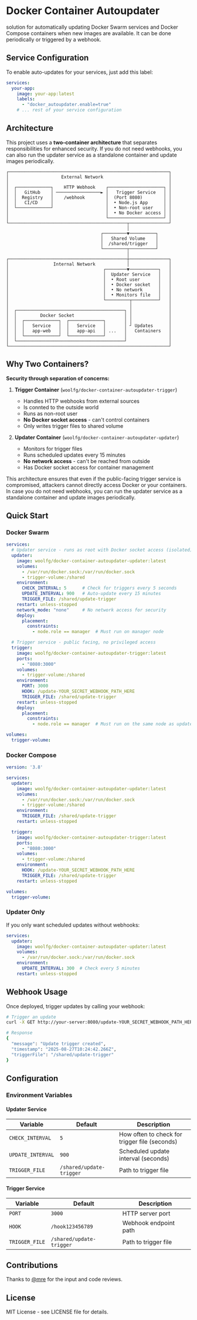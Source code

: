 # Docker Container Autoupdater

solution for automatically updating Docker Swarm services and Docker Compose containers when new images are available. It can be done periodically or triggered by a webhook.

## Service Configuration

To enable auto-updates for your services, just add this label:

```yaml
services:
  your-app:
    image: your-app:latest
    labels:
      - "docker_autoupdater.enable=true"
    # ... rest of your service configuration
```

## Architecture

This project uses a **two-container architecture** that separates responsibilities for enhanced security.
If you do not need webhooks, you can also run the updater service as a standalone container and update images
periodically.

```
┌─────────────────────────────────────────────────────────────┐
│                    External Network                         │
│                                                             │
│  ┌─────────────┐    HTTP Webhook    ┌─────────────────────┐ │
│  │   GitHub    │ ─────────────────► │   Trigger Service   │ │
│  │  Registry   │    /webhook        │  (Port 8080)        │ │
│  │   CI/CD     │                    │  • Node.js App      │ │
│  └─────────────┘                    │  • Non-root user    │ │
│                                     │  • No Docker access │ │
│                                     └─────────────────────┘ │
└─────────────────────────────────────────────┬───────────────┘
                                              │
                                    ┌─────────▼──────────┐
                                    │   Shared Volume    │
                                    │  /shared/trigger   │
                                    └─────────┬──────────┘
                                              │
┌─────────────────────────────────────────────┼───────────────┐
│                 Internal Network            │               │
│                                    ┌────────▼───────────┐   │
│                                    │  Updater Service   │   │
│                                    │  • Root user       │   │
│                                    │  • Docker socket   │   │
│                                    │  • No network      │   │
│                                    │  • Monitors file   │   │
│                                    └─────────┬──────────┘   │
│                                              │              │
│  ┌─────────────────────────────────────────┐ │              │
│  │         Docker Socket                   │ │              │
│  │  ┌─────────────┐  ┌─────────────┐       │ │              │
│  │  │   Service   │  │   Service   │       │ ┘ Updates      │
│  │  │   app-web   │  │   app-api   │ ...   │   Containers   │
│  │  └─────────────┘  └─────────────┘       │                │
│  └─────────────────────────────────────────┘                │
└─────────────────────────────────────────────────────────────┘

```

## Why Two Containers?

**Security through separation of concerns:**

1. **Trigger Container** (`woolfg/docker-container-autoupdater-trigger`)
   - Handles HTTP webhooks from external sources
   - Is connted to the outside world
   - Runs as non-root user
   - **No Docker socket access** - can't control containers
   - Only writes trigger files to shared volume

2. **Updater Container** (`woolfg/docker-container-autoupdater-updater`)
   - Monitors for trigger files
   - Runs scheduled updates every 15 minutes
   - **No network access** - can't be reached from outside
   - Has Docker socket access for container management

This architecture ensures that even if the public-facing trigger service is compromised, attackers cannot directly access Docker or your containers.
In case you do not need webhooks, you can run the updater service as a standalone container and update images periodically.

## Quick Start

### Docker Swarm

```yaml
services:
  # Updater service - runs as root with Docker socket access (isolated)
  updater:
    image: woolfg/docker-container-autoupdater-updater:latest
    volumes:
      - /var/run/docker.sock:/var/run/docker.sock
      - trigger-volume:/shared
    environment:
      CHECK_INTERVAL: 5      # Check for triggers every 5 seconds
      UPDATE_INTERVAL: 900   # Auto-update every 15 minutes
      TRIGGER_FILE: /shared/update-trigger
    restart: unless-stopped
    network_mode: "none"     # No network access for security
    deploy:
      placement:
        constraints:
          - node.role == manager  # Must run on manager node

  # Trigger service - public facing, no privileged access
  trigger:
    image: woolfg/docker-container-autoupdater-trigger:latest
    ports:
      - "8080:3000"
    volumes:
      - trigger-volume:/shared
    environment:
      PORT: 3000
      HOOK: /update-YOUR_SECRET_WEBHOOK_PATH_HERE
      TRIGGER_FILE: /shared/update-trigger
    restart: unless-stopped
    deploy:
      placement:
        constraints:
          - node.role == manager  # Must run on the same node as updater to be able to share the volume

volumes:
  trigger-volume:
```

### Docker Compose

```yaml
version: '3.8'

services:
  updater:
    image: woolfg/docker-container-autoupdater-updater:latest
    volumes:
      - /var/run/docker.sock:/var/run/docker.sock
      - trigger-volume:/shared
    environment:
      TRIGGER_FILE: /shared/update-trigger
    restart: unless-stopped

  trigger:
    image: woolfg/docker-container-autoupdater-trigger:latest
    ports:
      - "8080:3000"
    volumes:
      - trigger-volume:/shared
    environment:
      HOOK: /update-YOUR_SECRET_WEBHOOK_PATH_HERE
      TRIGGER_FILE: /shared/update-trigger
    restart: unless-stopped

volumes:
  trigger-volume:
```

### Updater Only

If you only want scheduled updates without webhooks:

```yaml
services:
  updater:
    image: woolfg/docker-container-autoupdater-updater:latest
    volumes:
      - /var/run/docker.sock:/var/run/docker.sock
    environment:
      UPDATE_INTERVAL: 300  # Check every 5 minutes
    restart: unless-stopped
```

## Webhook Usage

Once deployed, trigger updates by calling your webhook:

```bash
# Trigger an update
curl -X GET http://your-server:8080/update-YOUR_SECRET_WEBHOOK_PATH_HERE

# Response
{
  "message": "Update trigger created",
  "timestamp": "2025-08-27T10:24:42.266Z",
  "triggerFile": "/shared/update-trigger"
}
```

## Configuration

### Environment Variables

#### Updater Service
| Variable | Default | Description |
|----------|---------|-------------|
| `CHECK_INTERVAL` | `5` | How often to check for trigger file (seconds) |
| `UPDATE_INTERVAL` | `900` | Scheduled update interval (seconds) |
| `TRIGGER_FILE` | `/shared/update-trigger` | Path to trigger file |

#### Trigger Service
| Variable | Default | Description |
|----------|---------|-------------|
| `PORT` | `3000` | HTTP server port |
| `HOOK` | `/hook123456789` | Webhook endpoint path |
| `TRIGGER_FILE` | `/shared/update-trigger` | Path to trigger file |


## Contributions

Thanks to [@mre](https://github.com/mre) for the input and code reviews.

## License

MIT License - see LICENSE file for details.
